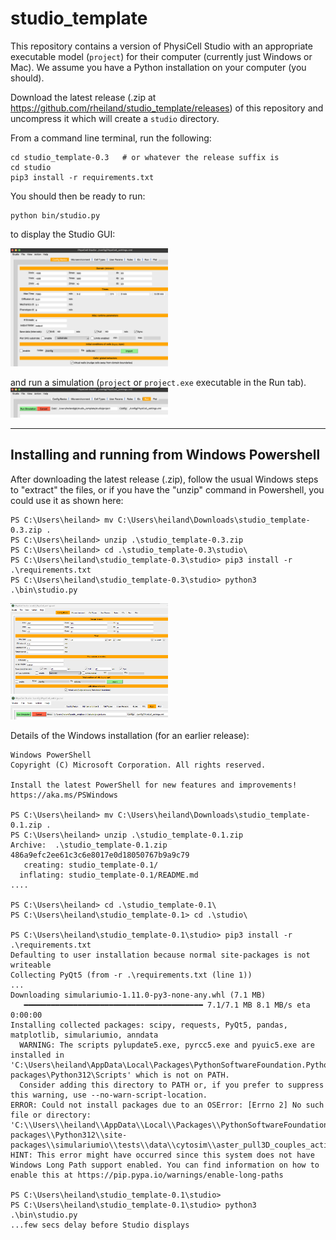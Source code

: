 # studio_template

This repository contains a version of PhysiCell Studio with an appropriate 
executable model (`project`) for their computer (currently just Windows or Mac).
We assume you have a Python installation on your computer (you should).

Download the latest release (.zip at https://github.com/rheiland/studio_template/releases) of this repository and uncompress it which will create a `studio` directory.

From a command line terminal, run the following:
```
cd studio_template-0.3   # or whatever the release suffix is
cd studio
pip3 install -r requirements.txt
```

You should then be ready to run:
```
python bin/studio.py
```
to display the Studio GUI:

<img src="./images/config_basics.png" width="50%">

and run a simulation (`project` or `project.exe` executable in the Run tab).
<img src="./images/run_tab.png" width="50%">

---
## Installing and running from Windows Powershell

After downloading the latest release (.zip), follow the usual Windows steps to "extract" the files, or if you have the "unzip" command in Powershell, you could use it as shown here:
```
PS C:\Users\heiland> mv C:\Users\heiland\Downloads\studio_template-0.3.zip .
PS C:\Users\heiland> unzip .\studio_template-0.3.zip
PS C:\Users\heiland> cd .\studio_template-0.3\studio\
PS C:\Users\heiland\studio_template-0.3\studio> pip3 install -r .\requirements.txt
PS C:\Users\heiland\studio_template-0.3\studio> python3 .\bin\studio.py
```
<img src="./images/Windows-studio-config-tab.png" width="50%">
<img src="./images/Windows-studio-run-tab.png" width="50%">


Details of the Windows installation (for an earlier release):
```
Windows PowerShell
Copyright (C) Microsoft Corporation. All rights reserved.

Install the latest PowerShell for new features and improvements! https://aka.ms/PSWindows

PS C:\Users\heiland> mv C:\Users\heiland\Downloads\studio_template-0.1.zip .
PS C:\Users\heiland> unzip .\studio_template-0.1.zip
Archive:  .\studio_template-0.1.zip
486a9efc2ee61c3c6e8017e0d18050767b9a9c79
   creating: studio_template-0.1/
  inflating: studio_template-0.1/README.md
....

PS C:\Users\heiland> cd .\studio_template-0.1\
PS C:\Users\heiland\studio_template-0.1> cd .\studio\

PS C:\Users\heiland\studio_template-0.1\studio> pip3 install -r .\requirements.txt
Defaulting to user installation because normal site-packages is not writeable
Collecting PyQt5 (from -r .\requirements.txt (line 1))
...
Downloading simulariumio-1.11.0-py3-none-any.whl (7.1 MB)
   ━━━━━━━━━━━━━━━━━━━━━━━━━━━━━━━━━━━━━━━━ 7.1/7.1 MB 8.1 MB/s eta 0:00:00
Installing collected packages: scipy, requests, PyQt5, pandas, matplotlib, simulariumio, anndata
  WARNING: The scripts pylupdate5.exe, pyrcc5.exe and pyuic5.exe are installed in 'C:\Users\heiland\AppData\Local\Packages\PythonSoftwareFoundation.Python.3.12_qbz5n2kfra8p0\LocalCache\local-packages\Python312\Scripts' which is not on PATH.
  Consider adding this directory to PATH or, if you prefer to suppress this warning, use --no-warn-script-location.
ERROR: Could not install packages due to an OSError: [Errno 2] No such file or directory: 'C:\\Users\\heiland\\AppData\\Local\\Packages\\PythonSoftwareFoundation.Python.3.12_qbz5n2kfra8p0\\LocalCache\\local-packages\\Python312\\site-packages\\simulariumio\\tests\\data\\cytosim\\aster_pull3D_couples_actin_solid_3_frames\\aster_pull3D_couples_actin_solid_3_frames.json'
HINT: This error might have occurred since this system does not have Windows Long Path support enabled. You can find information on how to enable this at https://pip.pypa.io/warnings/enable-long-paths

PS C:\Users\heiland\studio_template-0.1\studio>
PS C:\Users\heiland\studio_template-0.1\studio> python3 .\bin\studio.py
...few secs delay before Studio displays
```
